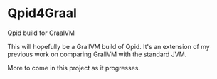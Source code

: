 # Qpid4Graal
Qpid build for GraalVM

This will hopefully be a GrallVM build of Qpid. It's an extension of my previous work on comparing GrallVM with the standard JVM.

More to come in this project as it progresses.
